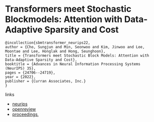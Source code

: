 # Transformers meet Stochastic Blockmodels: Attention with Data-Adaptive Sparsity and Cost

```
@incollection{sbmtransformer_neurips22,
author = {Cho, Sungjun and Min, Seonwoo and Kim, Jinwoo and Lee, Moontae and Lee, Honglak and Hong, Seunghoon},
title = {Transformers meet Stochastic Block Models: Attention with Data-Adaptive Sparsity and Cost},
booktitle = {Advances in Neural Information Processing Systems (NeurIPS) 35},
pages = {24706--24719},
year = {2022},
publisher = {Curran Associates, Inc.}
}
```

links
- [neurips](https://nips.cc/Conferences/2022/Schedule?showEvent=54607)
- [openreview](https://openreview.net/forum?id=w_jvWzNXd6n)
- [proceedings](https://papers.nips.cc//paper_files/paper/2022/hash/9c93b3cd3bc60c0fe7b0c2d74a2da966-Abstract-Conference.html),
